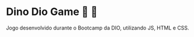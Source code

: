 # Dino Dio Game :dragon: :cactus: 

Jogo desenvolvido durante o Bootcamp da DIO, utilizando JS, HTML e CSS.





